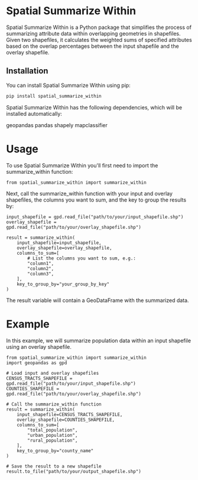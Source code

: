 # Spatial Summarize Within

Spatial Summarize Within is a Python package that simplifies the process of summarizing attribute data within overlapping geometries in shapefiles. Given two shapefiles, it calculates the weighted sums of specified attributes based on the overlap percentages between the input shapefile and the overlay shapefile.

## Installation

You can install Spatial Summarize Within using pip:

```bash
pip install spatial_summarize_within
```
Spatial Summarize Within has the following dependencies, which will be installed automatically:

geopandas
pandas
shapely
mapclassifier

# Usage
To use Spatial Summarize Within you'll first need to import the summarize_within function:
```
from spatial_summarize_within import summarize_within
```

Next, call the summarize_within function with your input and overlay shapefiles, the columns you want to sum, and the key to group the results by:
```
input_shapefile = gpd.read_file("path/to/your/input_shapefile.shp")
overlay_shapefile = gpd.read_file("path/to/your/overlay_shapefile.shp")

result = summarize_within(
    input_shapefile=input_shapefile,
    overlay_shapefile=overlay_shapefile,
    columns_to_sum=[
        # List the columns you want to sum, e.g.:
        "column1",
        "column2",
        "column3",
    ],
    key_to_group_by="your_group_by_key"
)
```
The result variable will contain a GeoDataFrame with the summarized data.

# Example
In this example, we will summarize population data within an input shapefile using an overlay shapefile.

```
from spatial_summarize_within import summarize_within
import geopandas as gpd

# Load input and overlay shapefiles
CENSUS_TRACTS_SHAPEFILE = gpd.read_file("path/to/your/input_shapefile.shp")
COUNTIES_SHAPEFILE = gpd.read_file("path/to/your/overlay_shapefile.shp")

# Call the summarize_within function
result = summarize_within(
    input_shapefile=CENSUS_TRACTS_SHAPEFILE,
    overlay_shapefile=COUNTIES_SHAPEFILE,
    columns_to_sum=[
        "total_population",
        "urban_population",
        "rural_population",
    ],
    key_to_group_by="county_name"
)

# Save the result to a new shapefile
result.to_file("path/to/your/output_shapefile.shp")
```
